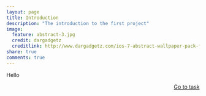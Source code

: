 ```yaml
---
layout: page
title: Introduction
description: "The introduction to the first project"
image:
  feature: abstract-3.jpg
  credit: dargadgetz
  creditlink: http://www.dargadgetz.com/ios-7-abstract-wallpaper-pack-for-iphone-5-and-ipod-touch-retina/
share: true
comments: true
---
```

Hello






<div style="float: right"> 
<a href="{{ site.url }}/webquest/healthcare/webquest-2/task-2/" class="btn">Go to task</a>
</div>

